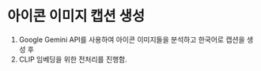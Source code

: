 # 아이콘 이미지 캡션 생성 

1. Google Gemini API를 사용하여 아이콘 이미지들을 분석하고 한국어로 캡션을 생성 후 
2. CLIP 임베딩을 위한 전처리를 진행함.

